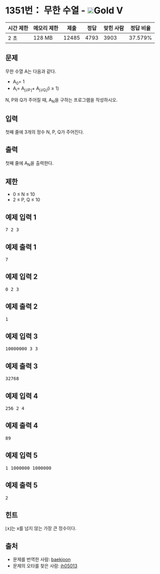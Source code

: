 # 1351번： 무한 수열 - <img src="https://static.solved.ac/tier_small/11.svg" style="height:20px" />Gold V


| 시간 제한 | 메모리 제한 | 제출 | 정답 | 맞힌 사람 | 정답 비율 |
| --- | --- | --- | --- | --- | --- |
| 2 초 | 128 MB | 12485 | 4793 | 3903 | 37.579% |


## 문제


무한 수열 A는 다음과 같다.

- A<sub>0</sub>= 1
- A<sub>i</sub>= A<sub>⌊i/P⌋</sub>+ A<sub>⌊i/Q⌋</sub>(i ≥ 1)

N, P와 Q가 주어질 때, A<sub>N</sub>을 구하는 프로그램을 작성하시오.



## 입력


첫째 줄에 3개의 정수 N, P, Q가 주어진다.




## 출력


첫째 줄에 A<sub>N</sub>을 출력한다.



## 제한


- 0 ≤ N ≤ 10
- 2 ≤ P, Q ≤ 10




## 예제 입력 1


<pre>7 2 3
</pre>


## 예제 출력 1


<pre>7</pre>




## 예제 입력 2


<pre>0 2 3
</pre>


## 예제 출력 2


<pre>1
</pre>




## 예제 입력 3


<pre>10000000 3 3
</pre>


## 예제 출력 3


<pre>32768
</pre>




## 예제 입력 4


<pre>256 2 4
</pre>


## 예제 출력 4


<pre>89
</pre>




## 예제 입력 5


<pre>1 1000000 1000000
</pre>


## 예제 출력 5


<pre>2
</pre>




## 힌트


⌊x⌋는 x를 넘지 않는 가장 큰 정수이다.





## 출처


- 문제를 번역한 사람: [baekjoon](/user/baekjoon)
- 문제의 오타를 찾은 사람: [jh05013](/user/jh05013)




